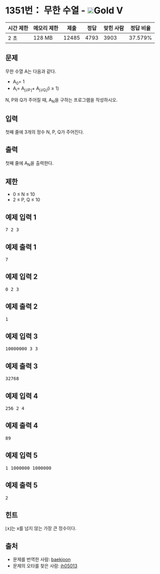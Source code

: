 # 1351번： 무한 수열 - <img src="https://static.solved.ac/tier_small/11.svg" style="height:20px" />Gold V


| 시간 제한 | 메모리 제한 | 제출 | 정답 | 맞힌 사람 | 정답 비율 |
| --- | --- | --- | --- | --- | --- |
| 2 초 | 128 MB | 12485 | 4793 | 3903 | 37.579% |


## 문제


무한 수열 A는 다음과 같다.

- A<sub>0</sub>= 1
- A<sub>i</sub>= A<sub>⌊i/P⌋</sub>+ A<sub>⌊i/Q⌋</sub>(i ≥ 1)

N, P와 Q가 주어질 때, A<sub>N</sub>을 구하는 프로그램을 작성하시오.



## 입력


첫째 줄에 3개의 정수 N, P, Q가 주어진다.




## 출력


첫째 줄에 A<sub>N</sub>을 출력한다.



## 제한


- 0 ≤ N ≤ 10
- 2 ≤ P, Q ≤ 10




## 예제 입력 1


<pre>7 2 3
</pre>


## 예제 출력 1


<pre>7</pre>




## 예제 입력 2


<pre>0 2 3
</pre>


## 예제 출력 2


<pre>1
</pre>




## 예제 입력 3


<pre>10000000 3 3
</pre>


## 예제 출력 3


<pre>32768
</pre>




## 예제 입력 4


<pre>256 2 4
</pre>


## 예제 출력 4


<pre>89
</pre>




## 예제 입력 5


<pre>1 1000000 1000000
</pre>


## 예제 출력 5


<pre>2
</pre>




## 힌트


⌊x⌋는 x를 넘지 않는 가장 큰 정수이다.





## 출처


- 문제를 번역한 사람: [baekjoon](/user/baekjoon)
- 문제의 오타를 찾은 사람: [jh05013](/user/jh05013)




